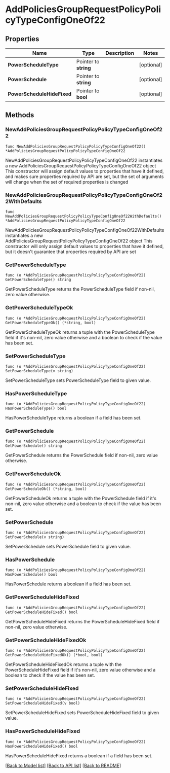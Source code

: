 # AddPoliciesGroupRequestPolicyPolicyTypeConfigOneOf22

## Properties

Name | Type | Description | Notes
------------ | ------------- | ------------- | -------------
**PowerScheduleType** | Pointer to **string** |  | [optional] 
**PowerSchedule** | Pointer to **string** |  | [optional] 
**PowerScheduleHideFixed** | Pointer to **bool** |  | [optional] 

## Methods

### NewAddPoliciesGroupRequestPolicyPolicyTypeConfigOneOf22

`func NewAddPoliciesGroupRequestPolicyPolicyTypeConfigOneOf22() *AddPoliciesGroupRequestPolicyPolicyTypeConfigOneOf22`

NewAddPoliciesGroupRequestPolicyPolicyTypeConfigOneOf22 instantiates a new AddPoliciesGroupRequestPolicyPolicyTypeConfigOneOf22 object
This constructor will assign default values to properties that have it defined,
and makes sure properties required by API are set, but the set of arguments
will change when the set of required properties is changed

### NewAddPoliciesGroupRequestPolicyPolicyTypeConfigOneOf22WithDefaults

`func NewAddPoliciesGroupRequestPolicyPolicyTypeConfigOneOf22WithDefaults() *AddPoliciesGroupRequestPolicyPolicyTypeConfigOneOf22`

NewAddPoliciesGroupRequestPolicyPolicyTypeConfigOneOf22WithDefaults instantiates a new AddPoliciesGroupRequestPolicyPolicyTypeConfigOneOf22 object
This constructor will only assign default values to properties that have it defined,
but it doesn't guarantee that properties required by API are set

### GetPowerScheduleType

`func (o *AddPoliciesGroupRequestPolicyPolicyTypeConfigOneOf22) GetPowerScheduleType() string`

GetPowerScheduleType returns the PowerScheduleType field if non-nil, zero value otherwise.

### GetPowerScheduleTypeOk

`func (o *AddPoliciesGroupRequestPolicyPolicyTypeConfigOneOf22) GetPowerScheduleTypeOk() (*string, bool)`

GetPowerScheduleTypeOk returns a tuple with the PowerScheduleType field if it's non-nil, zero value otherwise
and a boolean to check if the value has been set.

### SetPowerScheduleType

`func (o *AddPoliciesGroupRequestPolicyPolicyTypeConfigOneOf22) SetPowerScheduleType(v string)`

SetPowerScheduleType sets PowerScheduleType field to given value.

### HasPowerScheduleType

`func (o *AddPoliciesGroupRequestPolicyPolicyTypeConfigOneOf22) HasPowerScheduleType() bool`

HasPowerScheduleType returns a boolean if a field has been set.

### GetPowerSchedule

`func (o *AddPoliciesGroupRequestPolicyPolicyTypeConfigOneOf22) GetPowerSchedule() string`

GetPowerSchedule returns the PowerSchedule field if non-nil, zero value otherwise.

### GetPowerScheduleOk

`func (o *AddPoliciesGroupRequestPolicyPolicyTypeConfigOneOf22) GetPowerScheduleOk() (*string, bool)`

GetPowerScheduleOk returns a tuple with the PowerSchedule field if it's non-nil, zero value otherwise
and a boolean to check if the value has been set.

### SetPowerSchedule

`func (o *AddPoliciesGroupRequestPolicyPolicyTypeConfigOneOf22) SetPowerSchedule(v string)`

SetPowerSchedule sets PowerSchedule field to given value.

### HasPowerSchedule

`func (o *AddPoliciesGroupRequestPolicyPolicyTypeConfigOneOf22) HasPowerSchedule() bool`

HasPowerSchedule returns a boolean if a field has been set.

### GetPowerScheduleHideFixed

`func (o *AddPoliciesGroupRequestPolicyPolicyTypeConfigOneOf22) GetPowerScheduleHideFixed() bool`

GetPowerScheduleHideFixed returns the PowerScheduleHideFixed field if non-nil, zero value otherwise.

### GetPowerScheduleHideFixedOk

`func (o *AddPoliciesGroupRequestPolicyPolicyTypeConfigOneOf22) GetPowerScheduleHideFixedOk() (*bool, bool)`

GetPowerScheduleHideFixedOk returns a tuple with the PowerScheduleHideFixed field if it's non-nil, zero value otherwise
and a boolean to check if the value has been set.

### SetPowerScheduleHideFixed

`func (o *AddPoliciesGroupRequestPolicyPolicyTypeConfigOneOf22) SetPowerScheduleHideFixed(v bool)`

SetPowerScheduleHideFixed sets PowerScheduleHideFixed field to given value.

### HasPowerScheduleHideFixed

`func (o *AddPoliciesGroupRequestPolicyPolicyTypeConfigOneOf22) HasPowerScheduleHideFixed() bool`

HasPowerScheduleHideFixed returns a boolean if a field has been set.


[[Back to Model list]](../README.md#documentation-for-models) [[Back to API list]](../README.md#documentation-for-api-endpoints) [[Back to README]](../README.md)


